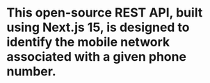 <h1>This open-source REST API, built using Next.js 15, is designed to identify the mobile network associated with a given phone number.</h1>
